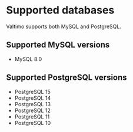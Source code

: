 # Supported databases

Valtimo supports both MySQL and PostgreSQL.

## Supported MySQL versions

* MySQL 8.0

## Supported PostgreSQL versions

* PostgreSQL 15
* PostgreSQL 14
* PostgreSQL 13
* PostgreSQL 12
* PostgreSQL 11
* PostgreSQL 10
